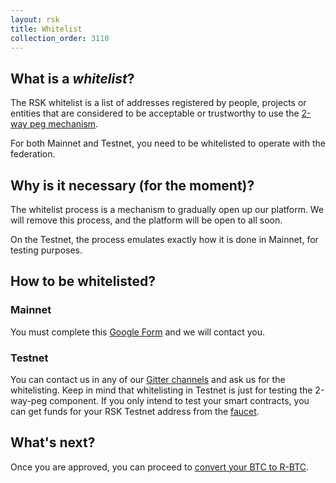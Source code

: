 ```yaml
---
layout: rsk
title: Whitelist
collection_order: 3110
---
```


## What is a *whitelist*?

The RSK whitelist is a list of addresses registered by people, projects or entities that are considered to be acceptable or trustworthy to use the  [2-way peg mechanism](https://www.rsk.co/blog/sidechains-drivechains-and-rsk-2-way-peg-design).

For both Mainnet and Testnet, you need to be whitelisted to operate with the federation.

## Why is it necessary (for the moment)?

The whitelist process is a mechanism to gradually open up our platform. We will remove this process, and the platform will be open to all soon.

On the Testnet, the process emulates exactly how it is done in Mainnet, for testing purposes.

## How to be whitelisted?

### Mainnet

You must complete this [Google Form](https://docs.google.com/forms/d/e/1FAIpQLSfoG_qF5wPY27tqcYnFbzNv4uwwDq6JeBe5no_zoYvKH62mBA/viewform) and we will contact you.

### Testnet

You can contact us in any of our [Gitter channels](https://gitter.im/rsksmart/getting-started) and ask us for the whitelisting.
Keep in mind that whitelisting in Testnet is just for testing the 2-way-peg component. If you only intend to test your smart contracts, you can get funds for your RSK Testnet address from the [faucet](https://faucet.testnet.rsk.co).

## What's next?

Once you are approved, you can proceed to [convert your BTC to R-BTC](/rsk/rbtc/conversion).
